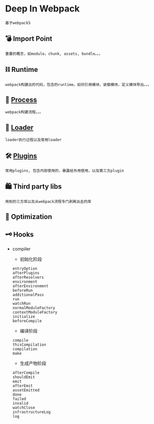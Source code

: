 # Deep In Webpack
```
基于webpack5
```

## 💣 Import Point
```
重要的概念，如module，chunk, assets, bundle。。。
```

## ⛓ Runtime
```
webpack构建出的代码，包含的runtime。如何引用模块，装载模块，定义模块导出。。。
```

## 🚄 [Process](./sdocs/Process)
```
webpack构建流程。。。
```

## 🔮 [Loader](./sdocs/Loader)
```
loader执行过程以及常用loader
```

## 🛠 [Plugins](./sdocs/PLugins)
```
常用plugins, 包含内部使用的，暴露给外用使用，以及第三方plugin
```

## 🛍 Third party libs
```
用到的三方库以及从webpack流程专门剥离出去的库
```



## 🏥 Optimization

## 🗝 Hooks
- compiler
  -  初始化阶段
  ```
  entryOption
  afterPlugins
  afterResolvers
  environment
  afterEnvironment
  beforeRun
  additionalPass
  run
  watchRun
  normalModuleFactory
  contextModuleFactory
  initialize
  beforeCompile
  ```
  
  -  编译阶段
  ```
  compile
  thisCompilation
  compilation
  make
  ```
  
  -  生成产物阶段
  ```
  afterCompile
  shouldEmit
  emit
  afterEmit
  assetEmitted
  done
  failed
  invalid
  watchClose
  infrastructureLog
  log
  ```

